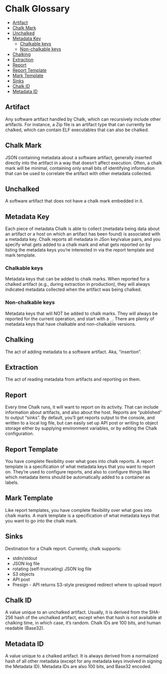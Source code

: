 # Chalk Glossary

<!-- toc -->

- [Artifact](#artifact)
- [Chalk Mark](#chalk-mark)
- [Unchalked](#unchalked)
- [Metadata Key](#metadata-key)
  - [Chalkable keys](#chalkable-keys)
  - [Non-chalkable keys](#non-chalkable-keys)
- [Chalking](#chalking)
- [Extraction](#extraction)
- [Report](#report)
- [Report Template](#report-template)
- [Mark Template](#mark-template)
- [Sinks](#sinks)
- [Chalk ID](#chalk-id)
- [Metadata ID](#metadata-id)

<!-- tocstop -->

## Artifact

Any software artifact handled by Chalk, which can recursively include other
artifacts. For instance, a Zip file is an artifact type that can currently be
chalked, which can contain ELF executables that can also be chalked.

## Chalk Mark

JSON containing metadata about a software artifact, generally inserted directly
into the artifact in a way that doesn’t affect execution. Often, a chalk mark
will be minimal, containing only small bits of identifying information that can
be used to correlate the artifact with other metadata collected.

## Unchalked

A software artifact that does not have a chalk mark embedded in it.

## Metadata Key

Each piece of metadata Chalk is able to collect (metadata being data about
an artifact or a host on which an artifact has been found) is associated
with a metadata key. Chalk reports all metadata in JSon key/value pairs, and
you specify what gets added to a chalk mark and what gets reported on by
listing the metadata keys you’re interested in via the report template and mark
template.

### Chalkable keys

Metadata keys that can be added to chalk marks. When reported for a chalked
artifact (e.g., during extraction in production), they will always indicated
metadata collected when the artifact was being chalked.

### Non-chalkable keys

Metadata keys that will NOT be added to chalk marks. They will always be
reported for the current operation, and start with a `_`. There are plenty of
metadata keys that have chalkable and non-chalkable versions.

## Chalking

The act of adding metadata to a software artifact. Aka, “insertion”.

## Extraction

The act of reading metadata from artifacts and reporting on them.

## Report

Every time Chalk runs, it will want to report on its activity. That can include
information about artifacts, and also about the host. Reports are “published”
to output “sinks”. By default, you’ll get reports output to the console, and
written to a local log file, but can easily set up API post or writing to
object storage either by supplying environment variables, or by editing the
Chalk configuration.

## Report Template

You have complete flexibility over what goes into chalk reports. A report
template is a specification of what metadata keys that you want to report on.
They’re used to configure reports, and also to configure things like which
metadata items should be automatically added to a container as labels.

## Mark Template

Like report templates, you have complete flexibility over what goes into chalk
marks. A mark template is a specification of what metadata keys that you want
to go into the chalk mark.

## Sinks

Destination for a Chalk report. Currently, chalk supports:

- stdin/stdout
- JSON log file
- rotating (self-truncating) JSON log file
- S3 objects
- API post
- Presign - API returns S3-style presigned redirect where to upload report

## Chalk ID

A value unique to an unchalked artifact. Usually, it is derived from the
SHA-256 hash of the unchalked artifact, except when that hash is not available
at chalking time, in which case, it’s random. Chalk IDs are 100 bits, and human
readable (Base32).

## Metadata ID

A value unique to a chalked artifact. It is always derived from a normalized
hash of all other metadata (except for any metadata keys involved in signing
the Metadata ID). Metadata IDs are also 100 bits, and Base32 encoded.
